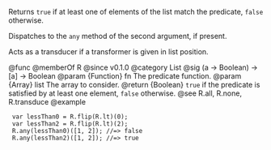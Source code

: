Returns `true` if at least one of elements of the list match the predicate,
`false` otherwise.

Dispatches to the `any` method of the second argument, if present.

Acts as a transducer if a transformer is given in list position.

@func
@memberOf R
@since v0.1.0
@category List
@sig (a -> Boolean) -> [a] -> Boolean
@param {Function} fn The predicate function.
@param {Array} list The array to consider.
@return {Boolean} `true` if the predicate is satisfied by at least one element, `false`
        otherwise.
@see R.all, R.none, R.transduce
@example

     var lessThan0 = R.flip(R.lt)(0);
     var lessThan2 = R.flip(R.lt)(2);
     R.any(lessThan0)([1, 2]); //=> false
     R.any(lessThan2)([1, 2]); //=> true
